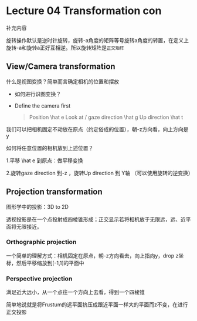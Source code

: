 # Lecture 04 Transformation con

补充内容

旋转操作默认是逆时针旋转，旋转-a角度的矩阵等号旋转a角度的转置，在定义上旋转-a和旋转a正好互相逆。所以旋转矩阵是``正交矩阵``

## View/Camera transformation

什么是视图变换？简单而言确定相机的位置和摆放

- 如何进行识图变换？

- Define the camera first

    >Position \hat e
    >Look at / gaze direction \hat g
    >Up direction \hat t

我们可以把相机固定不动放在原点（约定俗成的位置），朝-z方向看，向上方向是y

如何将任意位置的相机放到上述位置？

1.平移 \hat e 到原点：做平移变换

2.旋转gaze direction 到-z ，旋转Up direction 到 Y轴
（可以使用旋转的逆变换）

## Projection transformation

图形学中的投影：3D to 2D

透视投影是在一个点投射成四棱锥形成；正交显示若将相机放于无限远，远、近平面将无限接近。

### Orthographic projection

一个简单的理解方式：相机固定在原点，朝-z方向看去，向上指向y，drop z坐标，然后平移缩放到[-1,1]的平面中

### Perspective projection

满足近大远小，从一个点往一个方向上去看，得到一个四棱锥

简单地说就是将Frustum的远平面挤压成跟近平面一样大的平面而z不变，在进行正交投影